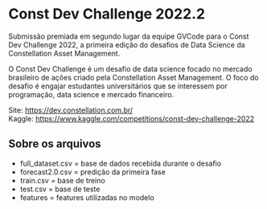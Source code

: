 # Const Dev Challenge 2022.2

Submissão premiada em segundo lugar da equipe GVCode para o Const Dev Challenge 2022, a primeira edição do desafios de Data Science da Constellation Asset Management.

O Const Dev Challenge é um desafio de data science focado no mercado brasileiro de ações criado pela Constellation Asset Management. O foco do desafio é engajar estudantes universitários que se interessem por programação, data science e mercado financeiro.

Site: https://dev.constellation.com.br/ \
Kaggle: https://www.kaggle.com/competitions/const-dev-challenge-2022

## Sobre os arquivos

- full_dataset.csv = base de dados recebida durante o desafio
- forecast2.0.csv = predição da primeira fase
- train.csv = base de treino
- test.csv = base de teste
- features = features utilizadas no modelo
